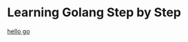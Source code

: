 # Learning Golang Step by Step

[hello go](https://gitpitch.com/allroundtester/golang-steps/master)
